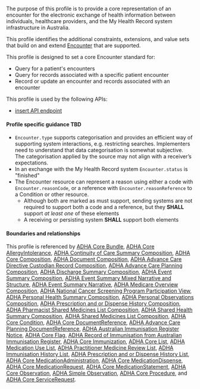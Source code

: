 The purpose of this profile is to provide a core representation of an encounter for the electronic exchange of health information between individuals, healthcare providers, and the My Health Record system infrastructure in Australia.

This profile identifies the additional constraints, extensions, and value sets that build on and extend [Encounter](http://hl7.org/fhir/R4/encounter.html) that are supported. 

This profile is designed to set a core Encounter standard for:
* Query for a patient's encounters
* Query for records associated with a specific patient encounter
* Record or update an encounter and records associated with an encounter

This profile is used by the following APIs:
* [insert API endpoint](StructureDefinition-TBD-1.html)

#### Profile specific guidance TBD
- `Encounter.type` supports categorisation and provides an efficient way of supporting system interactions, e.g. restricting searches. Implementers need to understand that data categorisation is somewhat subjective. The categorisation applied by the source may not align with a receiver’s expectations. 
- In an exchange with the My Health Record system `Encounter.status` is "finished"
- The Encounter resource can represent a reason using either a code with `Encounter.reasonCode`, or a reference with `Encounter.reasonReference` to a Condition or other resource.
  - Although both are marked as must support, sending systems are not required to support both a code and a reference, but they **SHALL** support *at least one* of these elements
  - A receiving or persisting system **SHALL** support both elements


#### Boundaries and relationships
This profile is referenced by 
[ADHA Core Bundle](StructureDefinition-dh-bundle-core-1.html), 
[ADHA Core AllergyIntolerance](StructureDefinition-dh-allergyintolerance-core-1.html), 
[ADHA Continuity of Care Summary Composition](StructureDefinition-dh-composition-cocs-1.html), 
[ADHA Core Composition](StructureDefinition-dh-composition-core-1.html), 
[ADHA Document Composition](StructureDefinition-dh-composition-document-1.html), 
[ADHA Advance Care Directive Custodian Record Composition](StructureDefinition-dh-composition-acdcr-1.html), 
[ADHA Advance Care Planning Composition](StructureDefinition-dh-composition-acp-1.html), 
[ADHA Discharge Summary Composition](StructureDefinition-dh-composition-ds-1.html), 
[ADHA Event Summary Composition](StructureDefinition-dh-composition-es-1.html), 
[ADHA Event Summary Mixed Narrative and Structure](StructureDefinition-dh-composition-es-mix-1.html), 
[ADHA Event Summary Narrative](StructureDefinition-dh-composition-es-narrative-1.html), 
[ADHA Medicare Overview Composition](StructureDefinition-dh-composition-mov-1.html), 
[ADHA National Cancer Screening Program Participation View](StructureDefinition-dh-composition-ncspv-1.html), 
[ADHA Personal Health Summary Composition](StructureDefinition-dh-composition-phs-1.html), 
[ADHA Personal Observations Composition](StructureDefinition-dh-composition-po-1.html), 
[ADHA Prescription and or Dispense History Composition](StructureDefinition-dh-composition-pdl-1.html), 
[ADHA Pharmacist Shared Medicines List Composition](StructureDefinition-dh-composition-psml-1.html), 
[ADHA Shared Health Summary Composition](StructureDefinition-dh-composition-shs-1.html), 
[ADHA Shared Medicines List Composition](StructureDefinition-dh-composition-sml-1.html), 
[ADHA Core Condition](StructureDefinition-dh-condition-core-1.html), 
[ADHA Core DocumentReference](StructureDefinition-dh-documentreference-core-1.html), 
[ADHA Advance Care Planning DocumentReference](StructureDefinition-dh-documentreference-acp-1.html), 
[ADHA Australian Immunisation Register Notice](StructureDefinition-dh-flag-air-1.html), 
[ADHA Core Flag](StructureDefinition-dh-flag-core-1.html), 
[ADHA Record of Immunisation from Australian Immunisation Register](StructureDefinition-dh-immunization-air-1.html), 
[ADHA Core Immunization](StructureDefinition-dh-immunization-core-1.html), 
[ADHA Core List](StructureDefinition-dh-list-core-1.html), 
[ADHA Medication Use List](StructureDefinition-dh-list-medication-use-1.html), 
[ADHA Practitioner Medicine Review List](StructureDefinition-dh-list-medication-use-pmr-1.html), 
[ADHA Immunisation History List](StructureDefinition-dh-list-immunization-1.html), 
[ADHA Prescription and or Dispense History List](StructureDefinition-dh-list-pdl-1.html), 
[ADHA Core MedicationAdministration](StructureDefinition-dh-medicationadministration-core-1.html), 
[ADHA Core MedicationDispense](StructureDefinition-dh-medicationdispense-core-1.html), 
[ADHA Core MedicationRequest](StructureDefinition-dh-medicationrequest-core-1.html), 
[ADHA Core MedicationStatement](StructureDefinition-dh-medicationstatement-core-1.html), 
[ADHA Core Observation](StructureDefinition-dh-observation-core-1.html), 
[ADHA Simple Observation](StructureDefinition-dh-observation-simple-1.html), 
[ADHA Core Procedure](StructureDefinition-dh-procedure-core-1.html), and 
[ADHA Core ServiceRequest](StructureDefinition-dh-servicerequest-core-1.html). 

